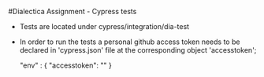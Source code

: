 #Dialectica Assignment - Cypress tests

* Tests are located under cypress/integration/dia-test

* In order to run the tests a personal github access token needs to be declared in 'cypress.json' file at the corresponding object 'accesstoken';

    "env" :  {
        "accesstoken": ""
    }

